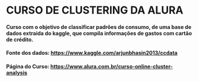 # CURSO DE CLUSTERING DA ALURA
#### Curso com o objetivo de classificar padrões de consumo, de uma base de dados extraida do kaggle, que compila informações de gastos com cartão de crédito.

#### Fonte dos dados: https://www.kaggle.com/arjunbhasin2013/ccdata
#### Página do Curso: https://www.alura.com.br/curso-online-cluster-analysis
